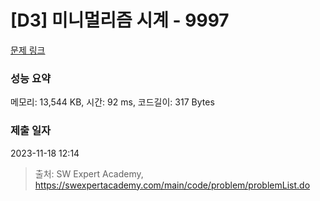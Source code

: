 # [D3] 미니멀리즘 시계 - 9997 

[문제 링크](https://swexpertacademy.com/main/code/problem/problemDetail.do?contestProbId=AXIvNBzKapEDFAXR) 

### 성능 요약

메모리: 13,544 KB, 시간: 92 ms, 코드길이: 317 Bytes

### 제출 일자

2023-11-18 12:14



> 출처: SW Expert Academy, https://swexpertacademy.com/main/code/problem/problemList.do